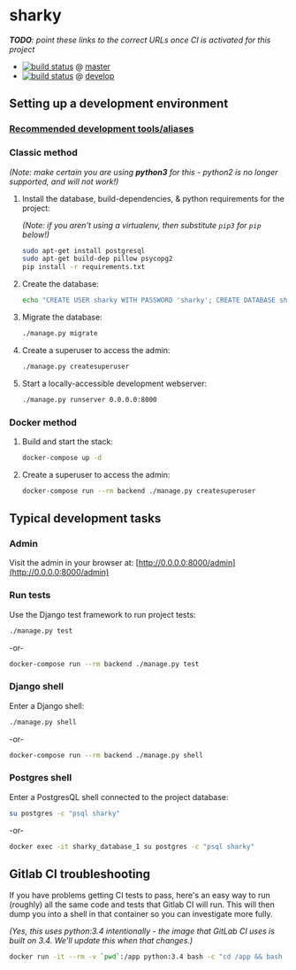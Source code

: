 # sharky

_**TODO**: point these links to the correct URLs once CI is activated for this project_

- [![build status](https://dev.izeni.net/ci/projects/_TODO_/status.png?ref=master)](https://dev.izeni.net/ci/projects/_TODO_?ref=master) @ [master](https://dev.izeni.net/_TODO__PROJECT_GROUP__TODO_/sharky/blob/master/README.md)
- [![build status](https://dev.izeni.net/ci/projects/_TODO_/status.png?ref=develop)](https://dev.izeni.net/ci/projects/_TODO_?ref=develop) @ [develop](https://dev.izeni.net/_TODO__PROJECT_GROUP__TODO_/sharky/blob/develop/README.md)


## Setting up a development environment

### [Recommended development tools/aliases][recommended-development-tools]

[recommended-development-tools]: https://dev.izeni.net/izeni/izeni-django-template/wikis/recommended-development-tools

### Classic method

_(Note: make certain you are using **python3** for this - python2 is no longer supported, and will not work!)_

1. Install the database, build-dependencies, & python requirements for the project:

    _(Note: if you aren't using a virtualenv, then substitute `pip3` for `pip` below!)_

    ```bash
    sudo apt-get install postgresql
    sudo apt-get build-dep pillow psycopg2
    pip install -r requirements.txt
    ```

1. Create the database:

    ```bash
    echo "CREATE USER sharky WITH PASSWORD 'sharky'; CREATE DATABASE sharky OWNER sharky; ALTER USER sharky CREATEDB;" | su postgres -c psql
    ```

1. Migrate the database:

    ```bash
    ./manage.py migrate
    ```

1. Create a superuser to access the admin:

    ```bash
    ./manage.py createsuperuser
    ```

1. Start a locally-accessible development webserver:

    ```bash
    ./manage.py runserver 0.0.0.0:8000
    ```

### Docker method

1. Build and start the stack:

    ```bash
    docker-compose up -d
    ```

1. Create a superuser to access the admin:

    ```bash
    docker-compose run --rm backend ./manage.py createsuperuser
    ```

## Typical development tasks

### Admin

Visit the admin in your browser at: [http://0.0.0.0:8000/admin](http://0.0.0.0:8000/admin)

### Run tests

Use the Django test framework to run project tests:

```bash
./manage.py test
```

-or-

```bash
docker-compose run --rm backend ./manage.py test
```

### Django shell

Enter a Django shell:

```bash
./manage.py shell
```

-or-

```bash
docker-compose run --rm backend ./manage.py shell
```

### Postgres shell

Enter a PostgresQL shell connected to the project database:

```bash
su postgres -c "psql sharky"
```

-or-

```bash
docker exec -it sharky_database_1 su postgres -c "psql sharky"
```

## Gitlab CI troubleshooting

If you have problems getting CI tests to pass, here's an easy way to run (roughly) all the same code and tests that Gitlab CI will run. This will then dump you into a shell in that container so you can investigate more fully.

_(Yes, this uses python:3.4 intentionally - the image that GitLab CI uses is built on 3.4. We'll update this when that changes.)_

```bash
docker run -it --rm -v `pwd`:/app python:3.4 bash -c "cd /app && bash .gitlab-ci.sh && python manage.py test && bash"
```
